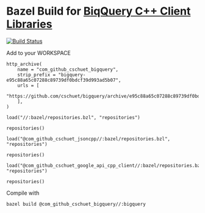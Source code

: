 # Bazel Build for [BiqQuery C++ Client Libraries](http://google.github.io/google-api-cpp-client/latest/available_service_apis.html)

[![Build Status](https://travis-ci.org/cschuet/bigquery.svg?branch=master)](https://travis-ci.org/cschuet/bigquery)

Add to your WORKSPACE

```
http_archive(
    name = "com_github_cschuet_bigquery",
    strip_prefix = "bigquery-e95c88a65c07288c89739df0bdcf39d993ad5b07",
    urls = [
        "https://github.com/cschuet/bigquery/archive/e95c88a65c07288c89739df0bdcf39d993ad5b07.tar.gz",
    ],
)

load("//:bazel/repositories.bzl", "repositories")

repositories()

load("@com_github_cschuet_jsoncpp//:bazel/repositories.bzl", "repositories")

repositories()

load("@com_github_cschuet_google_api_cpp_client//:bazel/repositories.bzl", "repositories")

repositories()
```

Compile with
```
bazel build @com_github_cschuet_bigquery//:bigquery
```

